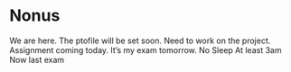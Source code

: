 # Nonus
We are here.
The ptofile will be set soon.
Need to work on the project.
Assignment coming today. It’s my exam tomorrow.
No Sleep 
At least 3am
Now last exam